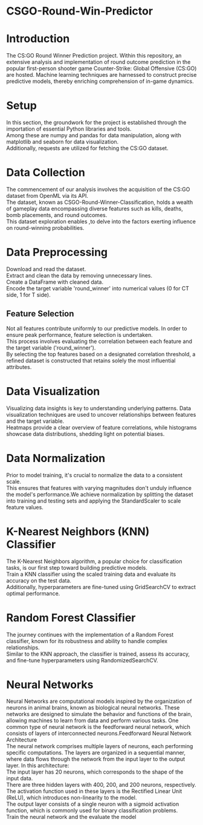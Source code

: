# CSGO-Round-Win-Predictor
# Introduction
The CS:GO Round Winner Prediction project. Within this repository, an extensive analysis and implementation of round outcome prediction in the popular first-person shooter game Counter-Strike: Global Offensive (CS:GO) are hosted. Machine learning techniques are harnessed to construct precise predictive models, thereby enriching comprehension of in-game dynamics.
# Setup
In this section, the groundwork for the project is established through the importation of essential Python libraries and tools. <br>
Among these are numpy and pandas for data manipulation, along with matplotlib and seaborn for data visualization. <br>
Additionally, requests are utilized for fetching the CS:GO dataset. <br>
# Data Collection
The commencement of our analysis involves the acquisition of the CS:GO dataset from OpenML via its API. <br>
The dataset, known as CSGO-Round-Winner-Classification, holds a wealth of gameplay data encompassing diverse features such as kills, deaths, bomb placements, and round outcomes. <br>
This dataset exploration enables ,to delve into the factors exerting influence on round-winning probabilities. <br>
# Data Preprocessing
Download and read the dataset. <br>
Extract and clean the data by removing unnecessary lines. <br>
Create a DataFrame with cleaned data. <br>
Encode the target variable 'round_winner' into numerical values (0 for CT side, 1 for T side). <br>
## Feature Selection
Not all features contribute uniformly to our predictive models. In order to ensure peak performance, feature selection is undertaken. <br>
This process involves evaluating the correlation between each feature and the target variable ('round_winner').<br>
By selecting the top features based on a designated correlation threshold, a refined dataset is constructed that retains solely the most influential attributes.<br>
# Data Visualization
Visualizing data insights is key to understanding underlying patterns. Data visualization techniques are used to uncover relationships between features and the target variable. <br>
Heatmaps provide a clear overview of feature correlations, while histograms showcase data distributions, shedding light on potential biases.<br>
# Data Normalization
Prior to model training, it's crucial to normalize the data to a consistent scale. <br>
This ensures that features with varying magnitudes don't unduly influence the model's performance.We achieve normalization by splitting the dataset into training and testing sets and applying the StandardScaler to scale feature values.

# K-Nearest Neighbors (KNN) Classifier
The K-Nearest Neighbors algorithm, a popular choice for classification tasks, is our first step toward building predictive models. <br>
Train a KNN classifier using the scaled training data and evaluate its accuracy on the test data.<br>
Additionally, hyperparameters are fine-tuned using GridSearchCV to extract optimal performance.<br>
# Random Forest Classifier
The journey continues with the implementation of a Random Forest classifier, known for its robustness and ability to handle complex relationships. <br>
Similar to the KNN approach, the classifier is trained, assess its accuracy, and fine-tune hyperparameters using RandomizedSearchCV.<br>

# Neural Networks
Neural Networks are computational models inspired by the organization of neurons in animal brains, known as biological neural networks. These networks are designed to simulate the behavior and functions of the brain, allowing machines to learn from data and perform various tasks. One common type of neural network is the feedforward neural network, which consists of layers of interconnected neurons.Feedforward Neural Network Architecture<br>
The neural network comprises multiple layers of neurons, each performing specific computations. The layers are organized in a sequential manner, where data flows through the network from the input layer to the output layer.
In this architecture:<br>
The input layer has 20 neurons, which corresponds to the shape of the input data.<br>
There are three hidden layers with 400, 200, and 200 neurons, respectively. The activation function used in these layers is the Rectified Linear Unit (ReLU), which introduces non-linearity to the model.<br>
The output layer consists of a single neuron with a sigmoid activation function, which is commonly used for binary classification problems.<br>
Train the neural network and the evaluate the model<br>
